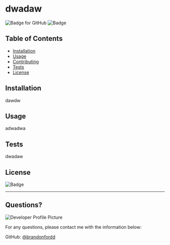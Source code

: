 
  # dwadaw

  ![Badge for GitHub](https://img.shields.io/github/languages/top/brandonfordd/awdaw?style=flat&logo=appveyor) ![Badge](https://img.shields.io/badge/license-afl--3.0-brightgreen)<br />


  
  ## Table of Contents
  * [Installation](#installation)
  * [Usage](#usage)
  * [Contributing](#contributing)
  * [Tests](#tests)
  * [License](#license)
  
  ## Installation
  
  
  dawdw
  
  ## Usage 
  
   
  adwadwa
  
  ## Tests
  
  
  dwadaw
  
  
  ## License

  ![Badge](https://img.shields.io/badge/license-afl--3.0-brightgreen)<br />
  
  ---
  
  ## Questions?
  
  ![Developer Profile Picture](https://avatars.githubusercontent.com/u/78278104?v=4) 
  
  For any questions, please contact me with the information below:
 
  GitHub: [@brandonfordd](https://api.github.com/users/brandonfordd)
  